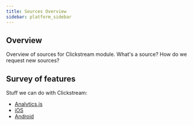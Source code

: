 ```yaml
---
title: Sources Overview
sidebar: platform_sidebar
---
```


## Overview

Overview of sources for Clickstream module. What's a source? How do we request new sources?  

## Survey of features

Stuff we can do with Clickstream:

* [Analytics.js](/documentation/v2/clickstream/sources/analyticsjs.md)
* [iOS](/documentation/v2/clickstream/sources/ios.md)
* [Android](documentation/v2/clickstream/sources/android.md)


